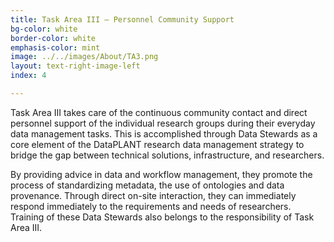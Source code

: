 ```yaml
---
title: Task Area III – Personnel Community Support
bg-color: white
border-color: white
emphasis-color: mint
image: ../../images/About/TA3.png
layout: text-right-image-left
index: 4

---
```


Task Area III takes care of the continuous community contact and direct personnel support of the individual research groups during their everyday data management tasks. This is accomplished through Data Stewards as a core element of the DataPLANT research data management strategy to bridge the gap between technical solutions, infrastructure, and researchers. 

By providing advice in data and workflow management, they promote the process of standardizing metadata, the use of ontologies and data provenance. Through direct on-site interaction, they can immediately respond immediately to the requirements and needs of researchers.
Training of these Data Stewards also belongs to the responsibility of Task Area III. 



